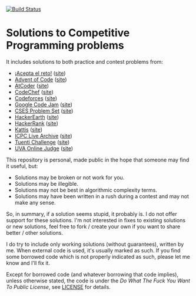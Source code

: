 [![Build Status](https://circleci.com/gh/abeaumont/competitive-programming.svg?style=shield&circle-token=:circle-token)](https://circleci.com/gh/abeaumont/competitive-programming)
# Solutions to Competitive Programming problems

It includes solutions to both practice and contest problems from:

- [¡Acepta el reto!](aceptaelreto/README.md) ([site](https://www.aceptaelreto.com/))
- [Advent of Code](advent-of-code/README.md) ([site](https://adventofcode.com/))
- [AtCoder](atcoder/README.md) ([site](https://atcoder.jp/))
- [CodeChef](codechef/README.md) ([site](https://www.codechef.com/))
- [Codeforces](codeforces/README.md) ([site](https://codeforces.com/))
- [Google Code Jam](codejam/README.md) ([site](https://code.google.com/codejam/))
- [CSES Problem Set](cses/README.md) ([site](https://cses.fi/problemset/))
- [HackerEarth](hackerearth) ([site](https://www.hackerearth.com/))
- [HackerRank](hackerrank/README.md) ([site](https://www.hackerrank.com/))
- [Kattis](kattis/README.md) ([site](https://open.kattis.com/))
- [ICPC Live Archive](live-archive/README.md) ([site](https://icpcarchive.ecs.baylor.edu/))
- [Tuenti Challenge](tuenti) ([site](https://contest.tuenti.net))
- [UVA Online Judge](uva/README.md) ([site](https://uva.onlinejudge.org/))

This repository is personal, made public in the hope that someone may find it useful, but:
- Solutions may be broken or not work for you.
- Solutions may be illegible.
- Solutions may not be best in algorithmic complexity terms.
- Solutions may have been written in a rush during a contest and may not make any sense.

So, in summary, if a solution seems stupid, it probably is.
I do not offer support for these solutions.
I'm not interested in fixes to existing solutions or new solutions,
feel free to fork / create your own if you want to share better / other solutions.

I do try to include only working solutions (without guarantees), written by me.
When external code is used, it's usually marked as such.
If you find some borrowed code which is not properly indicated as such,
please let me know and I'll fix it.

Except for borrowed code (and whatever borrowing that code implies),
unless otherwise stated,
the code is under the _Do What The Fuck You Want To Public License_,
see [LICENSE](LICENSE) for details.
